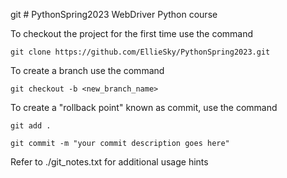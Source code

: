git # PythonSpring2023
WebDriver Python course

To checkout the project for the first time use the command

`git clone https://github.com/EllieSky/PythonSpring2023.git`

To create a branch use the command

`git checkout -b <new_branch_name>`

To create a "rollback point" known as commit, use the command

`git add .`

`git commit -m "your commit description goes here"`

Refer to ./git_notes.txt for additional usage hints